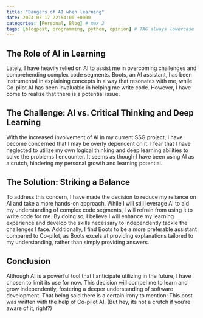 ```yaml
---
title: "Dangers of AI when learning"
date: 2024-03-17 22:54:00 +0000
categories: [Personal, Blog] # max 2
tags: [blogpost, programming, python, opinion] # TAG always lowercase
---
```


## The Role of AI in Learning

Lately, I have heavily relied on AI to assist me in overcoming challenges and comprehending complex code segments. Boots, an AI assistant, has been instrumental in explaining concepts in a way that resonates with me, while Co-pilot AI has been invaluable in helping me write code. However, I have come to realize that there is a potential issue.

## The Challenge: AI vs. Critical Thinking and Deep Learning

With the increased involvement of AI in my current SSG project, I have become concerned that I may be overly dependent on it. I fear that I have neglected to utilize my own logical thinking and deep learning abilities to solve the problems I encounter. It seems as though I have been using AI as a crutch, hindering my personal growth and learning potential.

## The Solution: Striking a Balance

To address this concern, I have made the decision to reduce my reliance on AI and take a more hands-on approach. While I will still leverage AI to aid my understanding of complex code segments, I will refrain from using it to write code for me. By doing so, I believe I will enhance my learning experience and develop the skills necessary to independently tackle the challenges I face. Additionally, I find Boots to be a more preferable assistant compared to Co-pilot, as Boots excels at providing explanations tailored to my understanding, rather than simply providing answers.

## Conclusion

Although AI is a powerful tool that I anticipate utilizing in the future, I have chosen to limit its use for now. This decision will compel me to learn and grow independently, fostering a deeper understanding of software development. That being said there is a certain irony to mention: This post was written with the help of Co-pilot AI. (But hey, its not a crutch if you're aware of it, right?)

